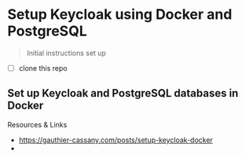 # Setup Keycloak using Docker and PostgreSQL

> Initial instructions set up

- [ ] clone this repo

## Set up Keycloak and PostgreSQL databases in Docker


Resources & Links
- https://gauthier-cassany.com/posts/setup-keycloak-docker
-
